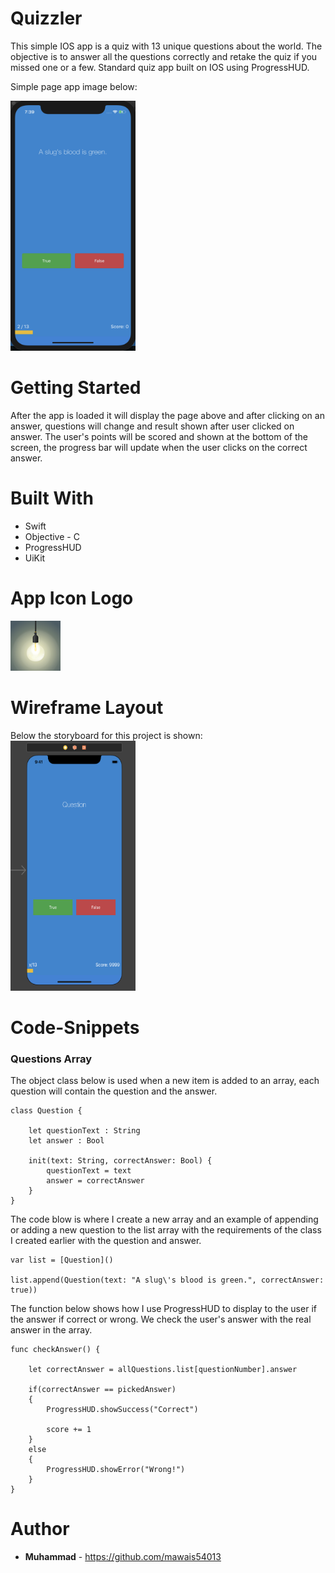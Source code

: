 #  Quizzler

This simple IOS app is a quiz with 13 unique questions about the world. The objective is to answer all the questions correctly and retake the quiz if you missed one or a few. 
Standard quiz app built on IOS using ProgressHUD. 

Simple page app image below:

<img src="Quizzler/Images.xcassets/Screen1.png" width="200" height="400" />

# Getting Started 

After the app is loaded it will display the page above and after clicking on an answer, questions will change and result shown after user clicked on answer. The user's points will be scored and shown at the bottom of the screen, the progress bar will update when the user clicks on the correct answer. 

# Built With
- Swift
- Objective - C
- ProgressHUD
- UiKit

# App Icon Logo 
![logo](Quizzler/Images.xcassets/AppIcon.appiconset/Icon-40@2x.png)

# Wireframe Layout 
Below the storyboard for this project is shown: 
<img src="Quizzler/Images.xcassets/Screen2.png" width="200" height="400" />

# Code-Snippets

### Questions Array

The object class below is used when a new item is added to an array, each question will contain the question and the answer. 
```
class Question {
    
    let questionText : String
    let answer : Bool
    
    init(text: String, correctAnswer: Bool) {
        questionText = text
        answer = correctAnswer
    }
}
```
The code blow is where I create a new array and an example of appending or adding a new question to the list array with the requirements of the class I created earlier with the question and answer. 
```
var list = [Question]()

list.append(Question(text: "A slug\'s blood is green.", correctAnswer: true))
```

The function below shows how I use ProgressHUD to display to the user if the answer if correct or wrong. We check the user's answer with the real answer in the array. 
```
func checkAnswer() {
    
    let correctAnswer = allQuestions.list[questionNumber].answer
    
    if(correctAnswer == pickedAnswer)
    {
        ProgressHUD.showSuccess("Correct")
        
        score += 1
    }
    else
    {
        ProgressHUD.showError("Wrong!")
    }
}
```

# Author
* **Muhammad** - https://github.com/mawais54013

